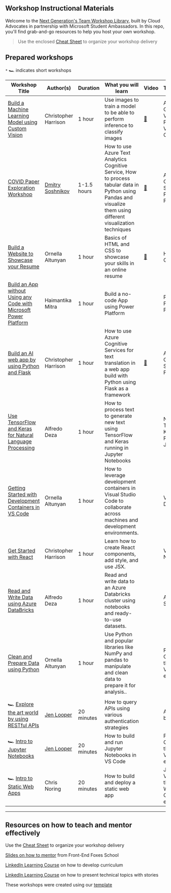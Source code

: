 ## Workshop Instructional Materials

Welcome to the [Next Generation's Team Workshop Library](presentation.pptx), built by Cloud Advocates in partnership with Microsoft Student Ambassadors. In this repo, you'll find grab-and-go resources to help you host your own workshop.

> Use the enclosed [Cheat Sheet](./cheat-sheet.md) to organize your workshop delivery

## Prepared workshops

`*` 🏎 indicates short workshops

| Workshop Title  | Author(s)  | Duration   | What you will learn | Video | Technologies | 
| ------------------------------- | ----------- |  -------------------------------------- | - | - | - |
[Build a Machine Learning Model using Custom Vision](./full/custom-vision-workshop/README.md)|Christopher Harrison | 1 hour |  Use images to train a model to be able to perform inference to classify images | [🎥](https://youtu.be/cZ8S3W-BQTA) | Azure Custom Vision, Python, Visual Studio Code, Git | 
[COVID Paper Exploration Workshop](./full/covid-paper-exploration-workshop/README.md) | [Dmitry Soshnikov](http://soshnikov.com) | 1-1.5 hours | How to use Azure Text Analytics Cognitive Service, How to process tabular data in Python using Pandas and visualize them using different visualization techniques | [🎥](https://youtu.be/fpP2JVn-6OY) | Azure Cognitive Services, Python, Pandas |
[Build a Website to Showcase your Resume](./full/resume-website-workshop/README.md) | Ornella Altunyan | 1 hour  | Basics of HTML and CSS to showcase your skills in an online resume | [🎥](https://youtu.be/M2IrPFMFwx8) | HTML, CSS, GitHub Pages |
[Build an App without Using any Code with Microsoft Power Platform](./full/build-canvas-apps/README.md) | Haimantika Mitra | 1 hour  | Build a no-code App using Power Platform | | Power Apps, Power Platform |
[Build an AI web app by using Python and Flask](./full/flask-text-translator/README.md) | Christopher Harrison | 1 hour  | How to use Azure Cognitive Services for text translation in a web app build with Python using Flask as a framework | [🎥](https://youtu.be/h7GbZzmjJRE) | Azure Cognitive Services, Python, Flask | 
[Use TensorFlow and Keras for Natural Language Processing](./full/nlp-tensorflow/README.md) | Alfredo Deza | 1 hour  | How to process text to generate new text using TensorFlow and Keras running in Jupyter Notebooks | | NLP, TensorFlow, Keras, Python, Jupyter |
[Getting Started with Development Containers in VS Code](./full/dev-containers-vscode/README.md) | Ornella Altunyan | 1 hour | How to leverage development containers in Visual Studio Code to collaborate across machines and development environments. | | VS Code, Docker, Git |
[Get Started with React](./full/react-get-started/README.md) | Christopher Harrison | 1 hour  | Learn how to create React components, add style, and use JSX.  | | VS Code, Node, Git |
[Read and Write Data using Azure DataBricks](./full/azure-databricks/README.md) | Alfredo Deza | 1 hour  | Read and write data to an Azure Databricks cluster using notebooks and ready-to-use datasets. | | Azure Subscription |
[Clean and Prepare Data using Python](./full/prepare-data-python/README.md) | Ornella Altunyan | 1 hour  | Use Python and popular libraries like NumPy and pandas to manipulate and clean data to prepare it for analysis.. | | Python, VS Code, and the Python VS Code extension |
| |
🏎 [Explore the art world by using RESTful APIs](./short/rest-apis/README.md) | [Jen Looper](https://jenlooper.com) | 20 minutes  | How to query APIs using various authentication strategies | | A modern browser |
🏎 [Intro to Jupyter Notebooks](./short/intro-notebooks/README.md) | [Jen Looper](https://jenlooper.com) | 20 minutes  | How to build and run Jupyter Notebooks in VS Code | | Python, VS Code, and the Python VS Code extension |
🏎 [Intro to Static Web Apps](./short/static-web-apps/README.md) | Chris Noring | 20 minutes  | How to build and deploy a static web app | | JavaScript, VS Code, and the Static Web App VS Code extension |

---

## Resources on how to teach and mentor effectively

Use the [Cheat Sheet](./cheat-sheet.md) to organize your workshop delivery

[Slides on how to mentor](https://github.com/FrontEndFoxes/art/blob/main/frontend-foxes-mentor-training.pdf) from Front-End Foxes School

[LinkedIn Learning Course](https://www.linkedin.com/learning/teaching-techniques-developing-curriculum/welcome?autoAdvance=true&autoSkip=false&autoplay=true&resume=true&u=3322) on how to develop curriculum

[LinkedIn Learning Course](https://www.linkedin.com/learning/presenting-technical-information-with-stories/storytelling-for-technical-presentations?autoAdvance=true&autoSkip=false&autoplay=true&resume=true&u=3322) on how to present technical topics with stories

These workshops were created using our [template](https://github.com/microsoft/workshop-template)
